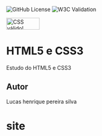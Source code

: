 ![GitHub License](https://img.shields.io/github/license/HUbOpsVitor/site?style=for-the-badge)
![W3C Validation](https://img.shields.io/w3c-validation/html?targetUrl=https%3A%2F%2Fhubopsvitor.github.io%2Fsite%2F)
<p>
    <a href="http://jigsaw.w3.org/css-validator/check/referer">
        <img style="border:0;width:88px;height:31px"
            src="http://jigsaw.w3.org/css-validator/images/vcss"
            alt="CSS válido!" />
    </a>
</p>

# HTML5 e CSS3
Estudo do HTML5 e CSS3
## Autor
Lucas henrique pereira silva



# site
 <img href="img/qrcode.png">
